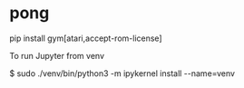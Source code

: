 
# pong


pip install gym[atari,accept-rom-license]

To run Jupyter from venv

$ sudo ./venv/bin/python3 -m ipykernel install --name=venv






